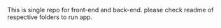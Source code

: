 This is single repo for front-end and back-end.
please check readme of respective folders to run app.
